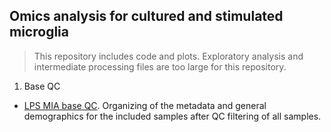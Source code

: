 ## Omics analysis for cultured and stimulated microglia 

> This repository includes code and plots. Exploratory analysis and intermediate processing files are too large for this repository.

1. Base QC
- [LPS MIA base QC](https://ar-kie.github.io/LPS-MIA/docs/LPS-MIA-base.html). Organizing of the metadata and general demographics for the included samples after QC filtering of all samples. 

